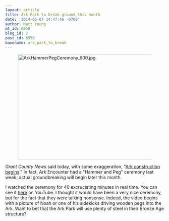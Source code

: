 ```yaml
---
layout: article
title: Ark Park to break ground this month
date: '2014-05-07 14:47:46 -0700'
author: Matt Young
mt_id: 6950
blog_id: 2
post_id: 6950
basename: ark_park_to_break
---
```

<figure>
<img src="/PT/uploads/2014/ArkHammerPegCeremony_600.jpg" alt="ArkHammerPegCeremony_600.jpg" width="600" height="333" />
<figcaption markdown="span">

</figcaption>
</figure>


_Grant County News_ said today, with some exaggeration, "[Ark construction begins](http://www.grantky.com/content/ark-construction-begins)." In fact, Ark Encounter had a "Hammer and Peg" ceremony last week; actual groundbreaking will begin later this month.

I watched the ceremony for 40 excruciating minutes in real time. You can see it [here](https://www.youtube.com/watch?v=1vuDLXa4R-o) on YouTube. I thought it would have been a very nice ceremony, but for the fact that they were talking nonsense. Indeed, the video begins with a picture of Noah or one of his sidekicks driving wooden pegs into the Ark. Want to bet that the Ark Park will use plenty of steel in their Bronze Age structure?
